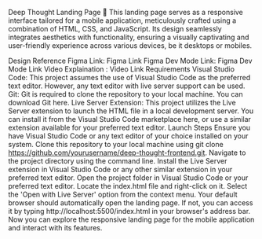 Deep Thought Landing Page 🚀
This landing page serves as a responsive interface tailored for a mobile application, meticulously crafted using a combination of HTML, CSS, and JavaScript. Its design seamlessly integrates aesthetics with functionality, ensuring a visually captivating and user-friendly experience across various devices, be it desktops or mobiles.

Design Reference
Figma Link: Figma Link
Figma Dev Mode Link: Figma Dev Mode Link
Video Explaination : Video Link
Requirements
Visual Studio Code: This project assumes the use of Visual Studio Code as the preferred text editor. However, any text editor with live server support can be used.
Git: Git is required to clone the repository to your local machine. You can download Git here.
Live Server Extension: This project utilizes the Live Server extension to launch the HTML file in a local development server. You can install it from the Visual Studio Code marketplace here, or use a similar extension available for your preferred text editor.
Launch Steps
Ensure you have Visual Studio Code or any text editor of your choice installed on your system.
Clone this repository to your local machine using git clone https://github.com/yourusername/deep-thought-frontend.git.
Navigate to the project directory using the command line.
Install the Live Server extension in Visual Studio Code or any other similar extension in your preferred text editor.
Open the project folder in Visual Studio Code or your preferred text editor.
Locate the index.html file and right-click on it.
Select the 'Open with Live Server' option from the context menu.
Your default browser should automatically open the landing page. If not, you can access it by typing http://localhost:5500/index.html in your browser's address bar.
Now you can explore the responsive landing page for the mobile application and interact with its features.
